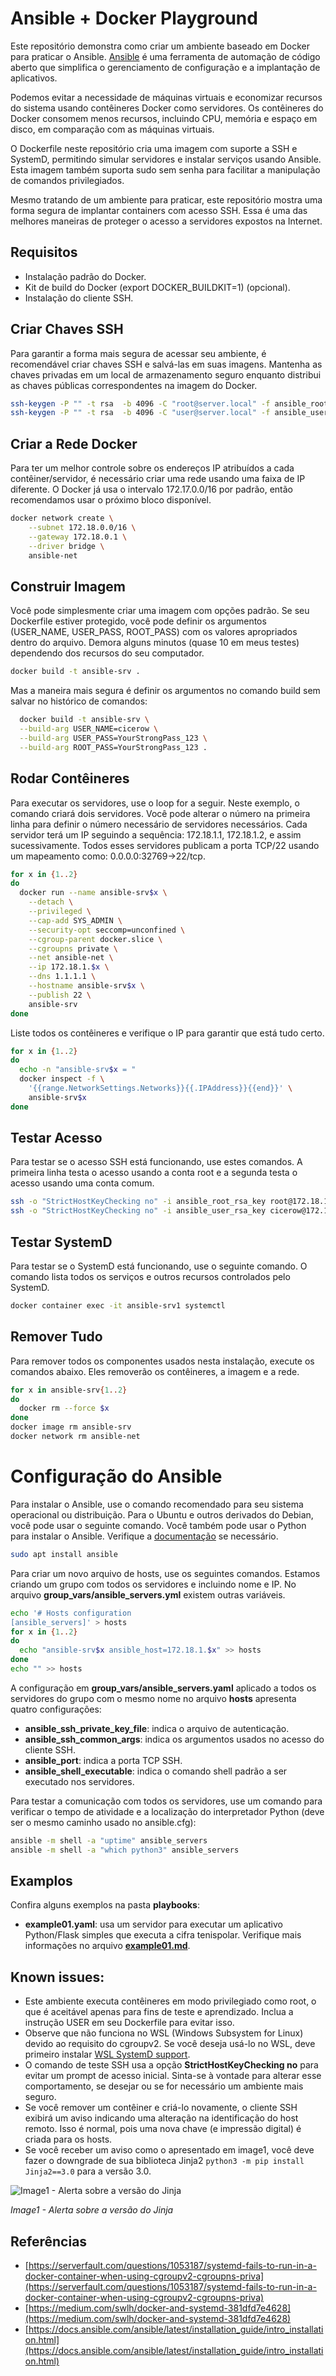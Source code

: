# Ansible + Docker Playground

Este repositório demonstra como criar um ambiente baseado em Docker para praticar o Ansible. [Ansible](https://www.ansible.com/) é uma ferramenta de automação de código aberto que simplifica o gerenciamento de configuração e a implantação de aplicativos.

Podemos evitar a necessidade de máquinas virtuais e economizar recursos do sistema usando contêineres Docker como servidores. Os contêineres do Docker consomem menos recursos, incluindo CPU, memória e espaço em disco, em comparação com as máquinas virtuais.

O Dockerfile neste repositório cria uma imagem com suporte a SSH e SystemD, permitindo simular servidores e instalar serviços usando Ansible. Esta imagem também suporta sudo sem senha para facilitar a manipulação de comandos privilegiados.

Mesmo tratando de um ambiente para praticar, este repositório mostra uma forma segura de implantar containers com acesso SSH. Essa é uma das melhores maneiras de proteger o acesso a servidores expostos na Internet.

## Requisitos

- Instalação padrão do Docker.
- Kit de build do Docker (export DOCKER_BUILDKIT=1) (opcional).
- Instalação do cliente SSH.

## Criar Chaves SSH

Para garantir a forma mais segura de acessar seu ambiente, é recomendável criar chaves SSH e salvá-las em suas imagens. Mantenha as chaves privadas em um local de armazenamento seguro enquanto distribui as chaves públicas correspondentes na imagem do Docker.

```bash
ssh-keygen -P "" -t rsa  -b 4096 -C "root@server.local" -f ansible_root_rsa_key
ssh-keygen -P "" -t rsa  -b 4096 -C "user@server.local" -f ansible_user_rsa_key
```

## Criar a Rede Docker

Para ter um melhor controle sobre os endereços IP atribuídos a cada contêiner/servidor, é necessário criar uma rede usando uma faixa de IP diferente. O Docker já usa o intervalo 172.17.0.0/16 por padrão, então recomendamos usar o próximo bloco disponível.

```bash
docker network create \
    --subnet 172.18.0.0/16 \
    --gateway 172.18.0.1 \
    --driver bridge \
    ansible-net
```

## Construir Imagem

Você pode simplesmente criar uma imagem com opções padrão. Se seu Dockerfile estiver protegido, você pode definir os argumentos (USER_NAME, USER_PASS, ROOT_PASS) com os valores apropriados dentro do arquivo. Demora alguns minutos (quase 10 em meus testes) dependendo dos recursos do seu computador.

```bash
docker build -t ansible-srv .
```

Mas a maneira mais segura é definir os argumentos no comando build sem salvar no histórico de comandos:

```bash
  docker build -t ansible-srv \
  --build-arg USER_NAME=cicerow \
  --build-arg USER_PASS=YourStrongPass_123 \
  --build-arg ROOT_PASS=YourStrongPass_123 .
```

## Rodar Contêineres

Para executar os servidores, use o loop for a seguir. Neste exemplo, o comando criará dois servidores. Você pode alterar o número na primeira linha para definir o número necessário de servidores necessários. Cada servidor terá um IP seguindo a sequência: 172.18.1.1, 172.18.1.2, e assim sucessivamente. Todos esses servidores publicam a porta TCP/22 usando um mapeamento como: 0.0.0.0:32769->22/tcp.

```bash
for x in {1..2}
do
  docker run --name ansible-srv$x \
    --detach \
    --privileged \
    --cap-add SYS_ADMIN \
    --security-opt seccomp=unconfined \
    --cgroup-parent docker.slice \
    --cgroupns private \
    --net ansible-net \
    --ip 172.18.1.$x \
    --dns 1.1.1.1 \
    --hostname ansible-srv$x \
    --publish 22 \
    ansible-srv
done
```

Liste todos os contêineres e verifique o IP para garantir que está tudo certo.

```bash
for x in {1..2}
do
  echo -n "ansible-srv$x = "
  docker inspect -f \
    '{{range.NetworkSettings.Networks}}{{.IPAddress}}{{end}}' \
    ansible-srv$x
done
```

## Testar Acesso

Para testar se o acesso SSH está funcionando, use estes comandos. A primeira linha testa o acesso usando a conta root e a segunda testa o acesso usando uma conta comum.

```bash
ssh -o "StrictHostKeyChecking no" -i ansible_root_rsa_key root@172.18.1.1
ssh -o "StrictHostKeyChecking no" -i ansible_user_rsa_key cicerow@172.18.1.1
```

## Testar SystemD

Para testar se o SystemD está funcionando, use o seguinte comando. O comando lista todos os serviços e outros recursos controlados pelo SystemD.

```bash
docker container exec -it ansible-srv1 systemctl
```

## Remover Tudo

Para remover todos os componentes usados nesta instalação, execute os comandos abaixo. Eles removerão os contêineres, a imagem e a rede.

```bash
for x in ansible-srv{1..2}
do
  docker rm --force $x
done
docker image rm ansible-srv
docker network rm ansible-net
```


# Configuração do Ansible

Para instalar o Ansible, use o comando recomendado para seu sistema operacional ou distribuição. Para o Ubuntu e outros derivados do Debian, você pode usar o seguinte comando. Você também pode usar o Python para instalar o Ansible. Verifique a [documentação](https://docs.ansible.com/ansible/latest/installation_guide/intro_installation.html) se necessário.

```bash
sudo apt install ansible
```

Para criar um novo arquivo de hosts, use os seguintes comandos. Estamos criando um grupo com todos os servidores e incluindo nome e IP. No arquivo **group_vars/ansible_servers.yml** existem outras variáveis.

```bash
echo '# Hosts configuration
[ansible_servers]' > hosts
for x in {1..2}
do 
  echo "ansible-srv$x ansible_host=172.18.1.$x" >> hosts
done
echo "" >> hosts
```

A configuração em **group_vars/ansible_servers.yaml** aplicado a todos os servidores do grupo com o mesmo nome no arquivo **hosts** apresenta quatro configurações:

- **ansible_ssh_private_key_file**: indica o arquivo de autenticação.
- **ansible_ssh_common_args**: indica os argumentos usados no acesso do cliente SSH.
- **ansible_port**: indica a porta TCP SSH.
- **ansible_shell_executable**: indica o comando shell padrão a ser executado nos servidores.

Para testar a comunicação com todos os servidores, use um comando para verificar o tempo de atividade e a localização do interpretador Python (deve ser o mesmo caminho usado no ansible.cfg):

```bash
ansible -m shell -a "uptime" ansible_servers
ansible -m shell -a "which python3" ansible_servers
```

## Examplos

Confira alguns exemplos na pasta **playbooks**:
- **example01.yaml**: usa um servidor para executar um aplicativo Python/Flask simples que executa a cifra tenispolar. Verifique mais informações no arquivo **[example01.md](playbooks/example01.ptBR.md)**.

##  Known issues:
- Este ambiente executa contêineres em modo privilegiado como root, o que é aceitável apenas para fins de teste e aprendizado. Inclua a instrução USER em seu Dockerfile para evitar isso.
- Observe que não funciona no WSL (Windows Subsystem for Linux) devido ao requisito do cgroupv2. Se você deseja usá-lo no WSL, deve primeiro instalar [WSL SystemD support](https://devblogs.microsoft.com/commandline/systemd-support-is-now-available-in-wsl/).
- O comando de teste SSH usa a opção **StrictHostKeyChecking no** para evitar um prompt de acesso inicial. Sinta-se à vontade para alterar esse comportamento, se desejar ou se for necessário um ambiente mais seguro.
- Se você remover um contêiner e criá-lo novamente, o cliente SSH exibirá um aviso indicando uma alteração na identificação do host remoto. Isso é normal, pois uma nova chave (e impressão digital) é criada para os hosts.
- Se você receber um aviso como o apresentado em image1, você deve fazer o downgrade de sua biblioteca Jinja2 ```python3 -m pip install Jinja2==3.0``` para a versão 3.0.

![Image1 - Alerta sobre a versão do Jinja](images/image1.png)

*Image1 - Alerta sobre a versão do Jinja*


## Referências

- [https://serverfault.com/questions/1053187/systemd-fails-to-run-in-a-docker-container-when-using-cgroupv2-cgroupns-priva](https://serverfault.com/questions/1053187/systemd-fails-to-run-in-a-docker-container-when-using-cgroupv2-cgroupns-priva)
- [https://medium.com/swlh/docker-and-systemd-381dfd7e4628](https://medium.com/swlh/docker-and-systemd-381dfd7e4628)
- [https://docs.ansible.com/ansible/latest/installation_guide/intro_installation.html](https://docs.ansible.com/ansible/latest/installation_guide/intro_installation.html)

